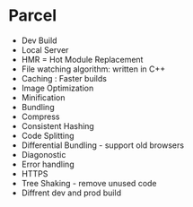 # Parcel
 - Dev Build
 - Local Server
 - HMR = Hot Module Replacement
 - File watching algorithm: written in C++
 - Caching : Faster builds
 - Image Optimization
 - Minification
 - Bundling
 - Compress
 - Consistent Hashing
 - Code Splitting
 - Differential Bundling - support old browsers
 - Diagonostic
 - Error handling
 - HTTPS
 - Tree Shaking - remove unused code
 - Diffrent dev and prod build